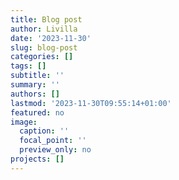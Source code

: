 ```yaml
---
title: Blog post
author: Livilla
date: '2023-11-30'
slug: blog-post
categories: []
tags: []
subtitle: ''
summary: ''
authors: []
lastmod: '2023-11-30T09:55:14+01:00'
featured: no
image:
  caption: ''
  focal_point: ''
  preview_only: no
projects: []
---
```

